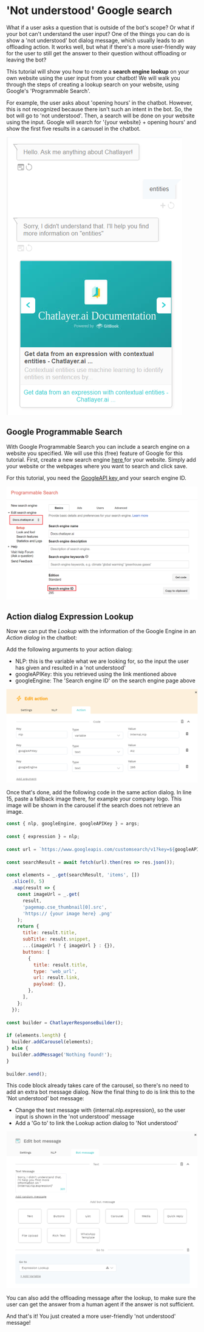 # 'Not understood' Google search

What if a user asks a question that is outside of the bot's scope? Or what if your bot can't understand the user input? One of the things you can do is show a 'not understood' bot dialog message, which usually leads to an offloading action. It works well, but what if there's a more user-friendly way for the user to still get the answer to their question without offloading or leaving the bot?  

This tutorial will show you how to create a **search engine lookup** on your own website using the user input from your chatbot! We will walk you through the steps of creating a lookup search on your website, using Google's 'Programmable Search'. 

For example, the user asks about 'opening hours' in the chatbot. However, this is not recognized because there isn't such an intent in the bot. So, the bot will go to 'not understood'. Then, a search will be done on your website using the input. Google will search for '{your website} + opening hours' and show the first five results in a carousel in the chatbot.

![An example of the &apos;Not understood&apos; lookup functionality using the Chatlayer docs.](../../.gitbook/assets/image%20%28359%29.png)



## Google Programmable Search

With Google Programmable Search you can include a search engine on a website you specified. We will use this \(free\) feature of Google for this tutorial. First, create a new search engine [here ](https://programmablesearchengine.google.com/cse/create/new)for your website. Simply add your website or the webpages where you want to search and click save.

For this tutorial, you need the [GoogleAPI key ](https://developers.google.com/custom-search/v1/introduction)and your search engine ID.

![](../../.gitbook/assets/image%20%28358%29.png)

## Action dialog Expression Lookup

Now we can put the _Lookup_ with the information of the Google Engine in an _Action dialog_ in the chatbot:

Add the following arguments to your action dialog:

* NLP: this is the variable what we are looking for, so the input the user has given and resulted in a 'not understood'
* googleAPIKey: this you retrieved using the link mentioned above
* googleEngine: The 'Search engine ID' on the search engine page above 

![](../../.gitbook/assets/image%20%28361%29.png)

Once that's done, add the following code in the same action dialog. In line 15, paste a fallback image there, for example your company logo. This image will be shown in the carousel if the search does not retrieve an image. 

```javascript
const { nlp, googleEngine, googleAPIKey } = args;

const { expression } = nlp;

const url = `https://www.googleapis.com/customsearch/v1?key=${googleAPIKey}&cx=${googleEngine}&q=${expression}`;

const searchResult = await fetch(url).then(res => res.json());

const elements = _.get(searchResult, 'items', [])
  .slice(0, 5)
  .map(result => {
    const imageUrl = _.get(
      result,
      'pagemap.cse_thumbnail[0].src',
      'https:// {your image here} .png'
    );
    return {
      title: result.title,
      subTitle: result.snippet,
      ...(imageUrl ? { imageUrl } : {}),
      buttons: [
        {
          title: result.title,
          type: 'web_url',
          url: result.link,
          payload: {},
        },
      ],
    };
  });

const builder = ChatlayerResponseBuilder();

if (elements.length) {
  builder.addCarousel(elements);
} else {
  builder.addMessage('Nothing found!');
}

builder.send();

```

This code block already takes care of the carousel, so there's no need to add an extra bot message dialog. Now the final thing to do is link this to the 'Not understood' bot message:

* Change the text message with {internal.nlp.expression}, so the user input is shown in the 'not understood' message
* Add a 'Go to' to link the Lookup action dialog to 'Not understood'

![](../../.gitbook/assets/image%20%28363%29.png)

You can also add the offloading message after the lookup, to make sure the user can get the answer from a human agent if the answer is not sufficient. 

And that's it! You just created a more user-friendly 'not understood' message!



